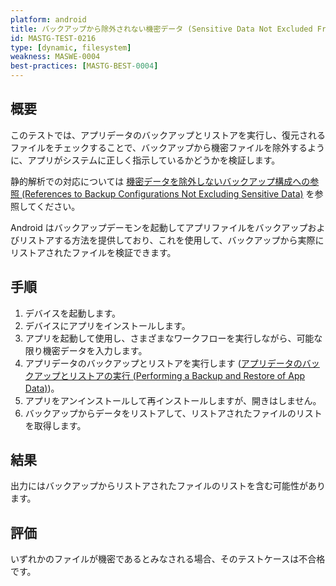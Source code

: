 ```yaml
---
platform: android
title: バックアップから除外されない機密データ (Sensitive Data Not Excluded From Backup)
id: MASTG-TEST-0216
type: [dynamic, filesystem]
weakness: MASWE-0004
best-practices: [MASTG-BEST-0004]
---
```


## 概要

このテストでは、アプリデータのバックアップとリストアを実行し、復元されるファイルをチェックすることで、バックアップから機密ファイルを除外するように、アプリがシステムに正しく指示しているかどうかを検証します。

静的解析での対応については [機密データを除外しないバックアップ構成への参照 (References to Backup Configurations Not Excluding Sensitive Data)](MASTG-TEST-0262.md) を参照してください。

Android はバックアップデーモンを起動してアプリファイルをバックアップおよびリストアする方法を提供しており、これを使用して、バックアップから実際にリストアされたファイルを検証できます。

## 手順

1. デバイスを起動します。
2. デバイスにアプリをインストールします。
3. アプリを起動して使用し、さまざまなワークフローを実行しながら、可能な限り機密データを入力します。
4. アプリデータのバックアップとリストアを実行します ([アプリデータのバックアップとリストアの実行 (Performing a Backup and Restore of App Data)](../../techniques/android/MASTG-TECH-0128.md))。
5. アプリをアンインストールして再インストールしますが、開きはしません。
6. バックアップからデータをリストアして、リストアされたファイルのリストを取得します。

## 結果

出力にはバックアップからリストアされたファイルのリストを含む可能性があります。

## 評価

いずれかのファイルが機密であるとみなされる場合、そのテストケースは不合格です。
